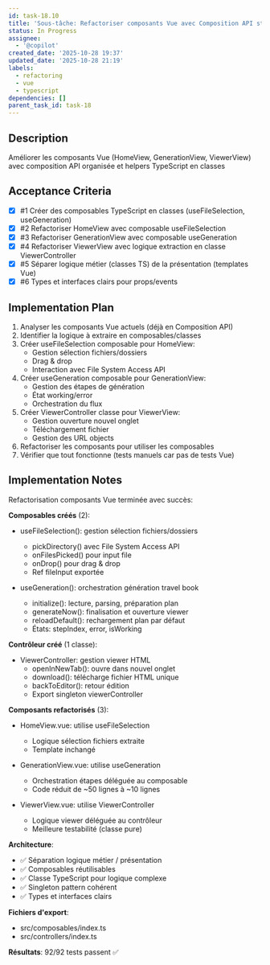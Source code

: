 ```yaml
---
id: task-18.10
title: 'Sous-tâche: Refactoriser composants Vue avec Composition API structurée'
status: In Progress
assignee:
  - '@copilot'
created_date: '2025-10-28 19:37'
updated_date: '2025-10-28 21:19'
labels:
  - refactoring
  - vue
  - typescript
dependencies: []
parent_task_id: task-18
---
```


## Description

<!-- SECTION:DESCRIPTION:BEGIN -->
Améliorer les composants Vue (HomeView, GenerationView, ViewerView) avec composition API organisée et helpers TypeScript en classes
<!-- SECTION:DESCRIPTION:END -->

## Acceptance Criteria
<!-- AC:BEGIN -->
- [x] #1 Créer des composables TypeScript en classes (useFileSelection, useGeneration)
- [x] #2 Refactoriser HomeView avec composable useFileSelection
- [x] #3 Refactoriser GenerationView avec composable useGeneration
- [x] #4 Refactoriser ViewerView avec logique extraction en classe ViewerController
- [x] #5 Séparer logique métier (classes TS) de la présentation (templates Vue)
- [x] #6 Types et interfaces clairs pour props/events
<!-- AC:END -->

## Implementation Plan

<!-- SECTION:PLAN:BEGIN -->
1. Analyser les composants Vue actuels (déjà en Composition API)
2. Identifier la logique à extraire en composables/classes
3. Créer useFileSelection composable pour HomeView:
   - Gestion sélection fichiers/dossiers
   - Drag & drop
   - Interaction avec File System Access API
4. Créer useGeneration composable pour GenerationView:
   - Gestion des étapes de génération
   - État working/error
   - Orchestration du flux
5. Créer ViewerController classe pour ViewerView:
   - Gestion ouverture nouvel onglet
   - Téléchargement fichier
   - Gestion des URL objects
6. Refactoriser les composants pour utiliser les composables
7. Vérifier que tout fonctionne (tests manuels car pas de tests Vue)
<!-- SECTION:PLAN:END -->

## Implementation Notes

<!-- SECTION:NOTES:BEGIN -->
Refactorisation composants Vue terminée avec succès:

**Composables créés** (2):
- useFileSelection(): gestion sélection fichiers/dossiers
  - pickDirectory() avec File System Access API
  - onFilesPicked() pour input file
  - onDrop() pour drag & drop
  - Ref fileInput exportée

- useGeneration(): orchestration génération travel book
  - initialize(): lecture, parsing, préparation plan
  - generateNow(): finalisation et ouverture viewer
  - reloadDefault(): rechargement plan par défaut
  - États: stepIndex, error, isWorking

**Contrôleur créé** (1 classe):
- ViewerController: gestion viewer HTML
  - openInNewTab(): ouvre dans nouvel onglet
  - download(): télécharge fichier HTML unique
  - backToEditor(): retour édition
  - Export singleton viewerController

**Composants refactorisés** (3):
- HomeView.vue: utilise useFileSelection
  - Logique sélection fichiers extraite
  - Template inchangé
  
- GenerationView.vue: utilise useGeneration
  - Orchestration étapes déléguée au composable
  - Code réduit de ~50 lignes à ~10 lignes
  
- ViewerView.vue: utilise ViewerController
  - Logique viewer déléguée au contrôleur
  - Meilleure testabilité (classe pure)

**Architecture**:
- ✅ Séparation logique métier / présentation
- ✅ Composables réutilisables
- ✅ Classe TypeScript pour logique complexe
- ✅ Singleton pattern cohérent
- ✅ Types et interfaces clairs

**Fichiers d'export**:
- src/composables/index.ts
- src/controllers/index.ts

**Résultats**: 92/92 tests passent ✅
<!-- SECTION:NOTES:END -->
